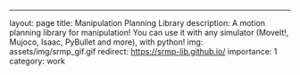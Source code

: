 ---
layout: page
title: Manipulation Planning Library
description: A motion planning library for manipulation! You can use it with any simulator (MoveIt!, Mujoco, Isaac, PyBullet and more), with python! 
img: assets/img/srmp_gif.gif
redirect: https://srmp-lib.github.io/
importance: 1
category: work

